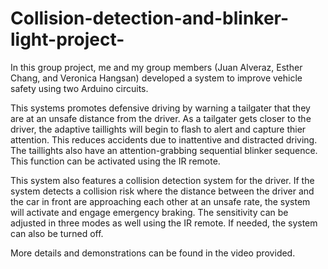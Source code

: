 # Collision-detection-and-blinker-light-project-
In this group project, me and my group members (Juan Alveraz, Esther Chang, and Veronica Hangsan) developed a system to improve vehicle safety using two Arduino circuits. 

This systems promotes defensive driving by warning a tailgater that they are at an unsafe distance from the driver. As a tailgater gets closer to the driver, the adaptive taillights will begin to flash to alert and capture thier attention. This reduces accidents due to inattentive and distracted driving. The taillights also have an attention-grabbing sequential blinker sequence. This function can be activated using the IR remote. 

This system also features a collision detection system for the driver. If the system detects a collision risk where the distance between the driver and the car in front are approaching each other at an unsafe rate, the system will activate and engage emergency braking. The sensitivity can be adjusted in three modes as well using the IR remote. If needed, the system can also be turned off. 

More details and demonstrations can be found in the video provided. 


